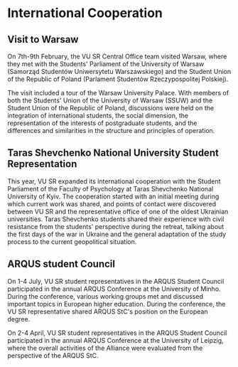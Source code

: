 # International Cooperation

## Visit to Warsaw

On 7th-9th February, the VU SR Central Office team visited Warsaw, where
they met with the Students\' Parliament of the University of Warsaw
(Samorząd Studentów Uniwersytetu Warszawskiego) and the Student Union of
the Republic of Poland (Parlament Studentów Rzeczypospolitej Polskiej).

The visit included a tour of the Warsaw University Palace. With members
of both the Students\' Union of the University of Warsaw (SSUW) and the
Student Union of the Republic of Poland, discussions were held on the
integration of international students, the social dimension, the
representation of the interests of postgraduate students, and the
differences and similarities in the structure and principles of
operation.

## Taras Shevchenko National University Student Representation

This year, VU SR expanded its international cooperation with the Student
Parliament of the Faculty of Psychology at Taras Shevchenko National
University of Kyiv. The cooperation started with an initial meeting
during which current work was shared, and points of contact were
discovered between VU SR and the representative office of one of the
oldest Ukrainian universities. Taras Shevchenko students shared their
experience with civil resistance from the students\' perspective during
the retreat, talking about the first days of the war in Ukraine and the
general adaptation of the study process to the current geopolitical
situation.

## ARQUS student Council

On 1-4 July, VU SR student representatives in the ARQUS Student Council
participated in the annual ARQUS Conference at the University of Minho.
During the conference, various working groups met and discussed
important topics in European higher education. During the conference,
the VU SR representative shared ARQUS StC\'s position on the European
degree.

On 2-4 April, VU SR student representatives in the ARQUS Student Council
participated in the annual ARQUS Conference at the University of
Leipzig, where the overall activities of the Alliance were evaluated
from the perspective of the ARQUS StC.
